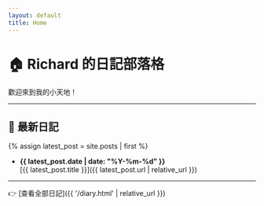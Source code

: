 ```yaml
---
layout: default
title: Home
---
```


# 🏠 Richard 的日記部落格

歡迎來到我的小天地！  

---

## 📔 最新日記
{% assign latest_post = site.posts | first %}
- **{{ latest_post.date | date: "%Y-%m-%d" }}**  
  [{{ latest_post.title }}]({{ latest_post.url | relative_url }})

---

👉 [查看全部日記]({{ '/diary.html' | relative_url }})
